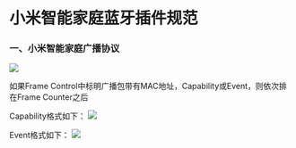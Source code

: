 小米智能家庭蓝牙插件规范
========================================
### 一、小米智能家庭广播协议

![](http://inuker.com/images/packet.jpg?a=1)

如果Frame Control中标明广播包带有MAC地址，Capability或Event，则依次排在Frame Counter之后

Capability格式如下：
![](http://inuker.com/images/capability.jpg?a=1)

Event格式如下：
![](http://inuker.com/images/event.jpg?a=1)

